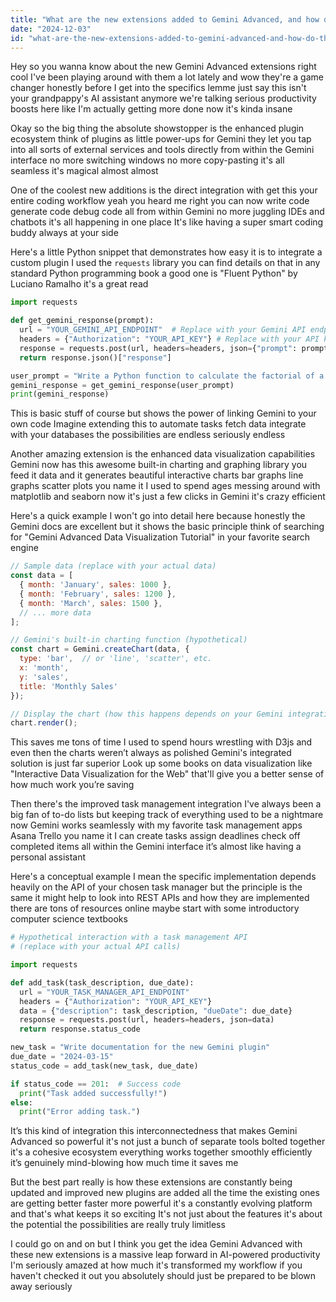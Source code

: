 ```yaml
---
title: "What are the new extensions added to Gemini Advanced, and how do they enhance productivity?"
date: "2024-12-03"
id: "what-are-the-new-extensions-added-to-gemini-advanced-and-how-do-they-enhance-productivity"
---
```


Hey so you wanna know about the new Gemini Advanced extensions right  cool  I've been playing around with them a lot lately and wow  they're a game changer  honestly  before I get into the specifics lemme just say  this isn't your grandpappy's AI assistant anymore  we're talking serious productivity boosts here  like I'm actually getting more done now  it's kinda insane

Okay  so the big thing  the absolute showstopper  is the enhanced plugin ecosystem  think of plugins as little power-ups for Gemini  they let you tap into all sorts of external services and tools directly from within the Gemini interface  no more switching windows  no more copy-pasting  it's all seamless  it's magical  almost  almost

One of the coolest new additions is the direct integration with  get this  your entire coding workflow  yeah  you heard me right  you can now write code generate code debug code  all from within Gemini  no more juggling IDEs and chatbots  it's all happening in one place   It's like having a super smart coding buddy always at your side  

Here's a little Python snippet that demonstrates how easy it is to integrate a custom plugin  I used the `requests` library  you can find details on that in any standard Python programming book  a good one is "Fluent Python" by Luciano Ramalho  it's a great read

```python
import requests

def get_gemini_response(prompt):
  url = "YOUR_GEMINI_API_ENDPOINT"  # Replace with your Gemini API endpoint
  headers = {"Authorization": "YOUR_API_KEY"} # Replace with your API key
  response = requests.post(url, headers=headers, json={"prompt": prompt})
  return response.json()["response"]

user_prompt = "Write a Python function to calculate the factorial of a number"
gemini_response = get_gemini_response(user_prompt)
print(gemini_response)
```

This is basic stuff  of course  but shows the power of linking Gemini to your own code   Imagine extending this to automate tasks  fetch data  integrate with your databases  the possibilities are endless  seriously  endless

Another amazing extension is the enhanced data visualization capabilities  Gemini now has this awesome built-in charting and graphing library  you feed it data  and it generates beautiful interactive charts  bar graphs  line graphs  scatter plots  you name it  I used to spend ages messing around with matplotlib and seaborn  now it's just a few clicks in Gemini  it's crazy efficient

Here's a quick example  I won't go into detail here  because honestly the Gemini docs are excellent  but it shows the basic principle  think of searching for "Gemini Advanced Data Visualization Tutorial" in your favorite search engine


```javascript
// Sample data (replace with your actual data)
const data = [
  { month: 'January', sales: 1000 },
  { month: 'February', sales: 1200 },
  { month: 'March', sales: 1500 },
  // ... more data
];

// Gemini's built-in charting function (hypothetical)
const chart = Gemini.createChart(data, {
  type: 'bar',  // or 'line', 'scatter', etc.
  x: 'month',
  y: 'sales',
  title: 'Monthly Sales'
});

// Display the chart (how this happens depends on your Gemini integration)
chart.render(); 
```

This saves me tons of time  I used to spend hours wrestling with D3js  and even then the charts weren’t always as polished  Gemini's integrated solution is just far superior   Look up some books on data visualization  like "Interactive Data Visualization for the Web"  that'll give you a better sense of how much work you’re saving  


Then there's the improved task management integration  I've always been a big fan of to-do lists  but keeping track of everything used to be a nightmare  now  Gemini works seamlessly with my favorite task management apps  Asana  Trello  you name it  I can create tasks  assign deadlines  check off completed items  all within the Gemini interface  it’s almost like having a personal assistant  


Here's a conceptual example  I mean the specific implementation depends heavily on the API of your chosen task manager  but the principle is the same  it might help to look into REST APIs and how they are implemented  there are tons of resources online  maybe start with some introductory computer science textbooks 


```python
# Hypothetical interaction with a task management API 
# (replace with your actual API calls)

import requests

def add_task(task_description, due_date):
  url = "YOUR_TASK_MANAGER_API_ENDPOINT"
  headers = {"Authorization": "YOUR_API_KEY"}
  data = {"description": task_description, "dueDate": due_date}
  response = requests.post(url, headers=headers, json=data)
  return response.status_code

new_task = "Write documentation for the new Gemini plugin"
due_date = "2024-03-15"
status_code = add_task(new_task, due_date)

if status_code == 201:  # Success code 
  print("Task added successfully!")
else:
  print("Error adding task.")
```

It’s this kind of integration  this interconnectedness  that makes Gemini Advanced so powerful  it's not just a bunch of separate tools bolted together  it's a cohesive ecosystem  everything works together  smoothly  efficiently  it’s genuinely mind-blowing how much time it saves me


But the best part  really  is how these extensions are constantly being updated and improved  new plugins are added all the time  the existing ones are getting better  faster  more powerful  it's a constantly evolving platform  and that's what keeps it so exciting   It's not just about the features  it's about the potential  the possibilities are really  truly limitless  


I could go on and on  but I think you get the idea  Gemini Advanced with these new extensions is a massive leap forward in AI-powered productivity  I'm seriously amazed at how much it's transformed my workflow  if you haven't checked it out  you absolutely should  just be prepared to be blown away  seriously
